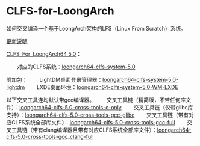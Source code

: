 # CLFS-for-LoongArch
如何交叉编译一个基于LoongArch架构的LFS（Linux From Scratch）系统。

[更新说明](https://github.com/sunhaiyong1978/CLFS-for-LoongArch/blob/main/ChangeLog.md)


[CLFS_For_LoongArch64 5.0](https://github.com/sunhaiyong1978/CLFS-for-LoongArch/blob/main/CLFS_For_LoongArch64.md)：

　　对应的CLFS系统：[loongarch64-clfs-system-5.0](https://github.com/sunhaiyong1978/CLFS-for-LoongArch/releases/download/5.0/loongarch64-clfs-system-5.0.tar.bz2)

附加包：
　　LightDM桌面登录管理器：[loongarch64-clfs-system-5.0-lightdm](https://github.com/sunhaiyong1978/CLFS-for-LoongArch/releases/download/5.0/loongarch64-clfs-system-5.0-lightdm.tar.bz2)
　　LXDE桌面环境：[loongarch64-clfs-system-5.0-WM-LXDE](https://github.com/sunhaiyong1978/CLFS-for-LoongArch/releases/download/5.0/loongarch64-clfs-system-5.0-WM-LXDE.tar.bz2)



以下交叉工具连均默认带gcc编译器。
　　交叉工具链（精简版，不带任何库文件）：[loongarch64-clfs-5.0-cross-tools-c-only](https://github.com/sunhaiyong1978/CLFS-for-LoongArch/releases/download/5.0/loongarch64-clfs-5.0-cross-tools-c-only.tar.xz)
　　交叉工具链（仅带glibc库支持）：[loongarch64-clfs-5.0-cross-tools-gcc-glibc](https://github.com/sunhaiyong1978/CLFS-for-LoongArch/releases/download/5.0/loongarch64-clfs-5.0-cross-tools-gcc-glibc.tar.xz)
　　交叉工具链（带有对应CLFS系统全部库文件）：[loongarch64-clfs-5.0-cross-tools-gcc-full](https://github.com/sunhaiyong1978/CLFS-for-LoongArch/releases/download/5.0/loongarch64-clfs-5.0-cross-tools-gcc-full.tar.xz)
　　交叉工具链（带有clang编译器且带有对应CLFS系统全部库文件）：[loongarch64-clfs-5.0-cross-tools-gcc_clang-full](https://github.com/sunhaiyong1978/CLFS-for-LoongArch/releases/download/5.0/loongarch64-clfs-5.0-cross-tools-gcc_and_clang-full.tar.xz)

